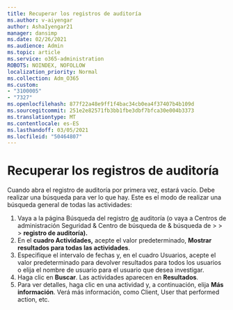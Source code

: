 ```yaml
---
title: Recuperar los registros de auditoría
ms.author: v-aiyengar
author: AshaIyengar21
manager: dansimp
ms.date: 02/26/2021
ms.audience: Admin
ms.topic: article
ms.service: o365-administration
ROBOTS: NOINDEX, NOFOLLOW
localization_priority: Normal
ms.collection: Adm_O365
ms.custom:
- "3100005"
- "7327"
ms.openlocfilehash: 877f22a48e9ff1f4bac34cb0ea4f37407b4b109d
ms.sourcegitcommit: 251e2e82571fb3bb1fbe3dbf7bfca30e004b3373
ms.translationtype: MT
ms.contentlocale: es-ES
ms.lasthandoff: 03/05/2021
ms.locfileid: "50464807"
---
```

# <a name="retrieve-the-audit-logs"></a>Recuperar los registros de auditoría

Cuando abra el registro de auditoría por primera vez, estará vacío. Debe realizar una búsqueda para ver lo que hay. Este es el modo de realizar una búsqueda general de todas las actividades:

1. Vaya a la página Búsqueda del registro [de](https://protection.office.com/#/unifiedauditlog) auditoría (o vaya a Centros de administración Seguridad & Centro de búsqueda de & búsqueda de  >    >    >  **registro de auditoría).**
1. En el **cuadro Actividades,** acepte el valor predeterminado, **Mostrar resultados para todas las actividades**.
1. Especifique el intervalo de  fechas y, en el cuadro Usuarios, acepte el valor predeterminado para devolver resultados para todos los usuarios o elija el nombre de usuario para el usuario que desea investigar.
1. Haga clic en **Buscar**. Las actividades aparecen en **Resultados**.
1. Para ver detalles, haga clic en una actividad y, a continuación, elija **Más información**. Verá más información, como Client, User that performed action, etc.
